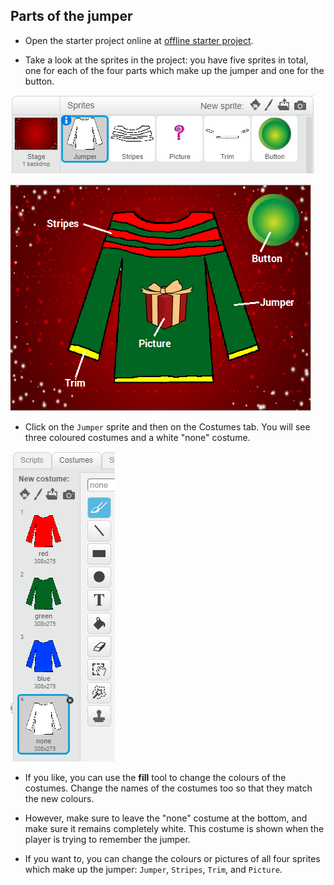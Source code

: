 ## Parts of the jumper

+ Open the starter project online at [offline starter project](https://github.com/raspberrypilearning/jazzy-jumpers-scratch2/tree/draft/en/resources/jazzy-jumpers-starter.sb2).

+ Take a look at the sprites in the project: you have five sprites in total, one for each of the four parts which make up the jumper and one for the button.

![Jumper sprites](images/jumper-sprites.png)

![Label the jumper](images/label-jumper.png)

+ Click on the `Jumper` sprite and then on the Costumes tab. You will see three coloured costumes and a white "none" costume.

![Jumper costumes](images/jumper-costumes.png)

+ If you like, you can use the **fill** tool to change the colours of the costumes. Change the names of the costumes too so that they match the new colours.

+ However, make sure to leave the "none" costume at the bottom, and make sure it remains completely white. This costume is shown when the player is trying to remember the jumper.

+ If you want to, you can change the colours or pictures of all four sprites which make up the jumper: `Jumper`, `Stripes`, `Trim`, and `Picture`.
